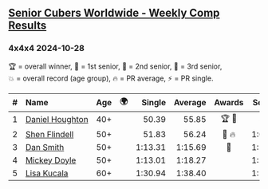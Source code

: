 <style>table {white-space: nowrap;}</style>
<link rel="stylesheet" type="text/css" href="/scw-comp/css/flags.css" />

## [Senior Cubers Worldwide - Weekly Comp Results](/scw-comp/results/)
### 4x4x4 2024-10-28

<span style="white-space: nowrap;">🏆 = overall winner</span>, <span style="white-space: nowrap;">🥇 = 1st senior</span>, <span style="white-space: nowrap;">🥈 = 2nd senior</span>, <span style="white-space: nowrap;">🥉 = 3rd senior</span>, <span style="white-space: nowrap;">💥 = overall record (age group)</span>, <span style="white-space: nowrap;">🔥 = PR average</span>, <span style="white-space: nowrap;">⚡ = PR single</span>.

| # | Name | Age | 🌍 | Single | Average | Awards | Solve 1 | Solve 2 | Solve 3 | Solve 4 | Solve 5 | Video |
| :--: | :-- | :--: | :--: | --: | --: | :--: | --: | --: | --: | --: | --: | :-- |
| 1 | [Daniel Houghton](../../persons/daniel_houghton/444.md) | 40+ | <i class="flag flag-CH" /> | 50.39 | 55.85 | 🏆 🥇 | 57.61 | 50.39 | 56.30 | 53.63 | 1:00.11 | [Desktop](https://www.facebook.com/events/1343692439829519/permalink/1346576146207815) / [Mobile](https://m.facebook.com/events/1343692439829519?view=permalink&id=1346576146207815) |
| 2 | [Shen Flindell](../../persons/shen_flindell/444.md) | 50+ | <i class="flag flag-AU" /> | 51.83 | 56.24 | 🥈 🔥 | 1:07.44 | 56.46 | 51.83 | 59.89 | 52.38 | [Desktop](https://www.facebook.com/745394767/videos/524533400448602) / [Mobile](https://m.facebook.com/745394767/videos/524533400448602) |
| 3 | [Dan Smith](../../persons/dan_smith/444.md) | 50+ | <i class="flag flag-US" /> | 1:13.31 | 1:15.69 | 🥉 | 1:13.31 | 1:13.93 | 1:23.14 | 1:19.12 | 1:14.01 | [Desktop](https://www.facebook.com/events/1343692439829519/permalink/1348343609364402) / [Mobile](https://m.facebook.com/events/1343692439829519?view=permalink&id=1348343609364402) |
| 4 | [Mickey Doyle](../../persons/mickey_doyle/444.md) | 50+ | <i class="flag flag-US" /> | 1:13.01 | 1:18.27 |  | 1:20.38 | 1:13.01 | 1:13.30 | 1:46.65 | 1:21.14 | [Desktop](https://www.facebook.com/events/1343692439829519/permalink/1352472018951561) / [Mobile](https://m.facebook.com/events/1343692439829519?view=permalink&id=1352472018951561) |
| 5 | [Lisa Kucala](../../persons/lisa_kucala/444.md) | 60+ | <i class="flag flag-US" /> | 1:30.94 | 1:38.40 |  | 1:52.70 | 1:31.57 | 1:30.94 | DNS | DNS | [Desktop](https://www.facebook.com/events/1343692439829519/permalink/1352663635599066) / [Mobile](https://m.facebook.com/events/1343692439829519?view=permalink&id=1352663635599066) |

<!-- Global site tag (gtag.js) - Google Analytics -->
<script async src="https://www.googletagmanager.com/gtag/js?id=UA-86348435-3"></script>
<script>window.dataLayer = window.dataLayer || []; function gtag() {dataLayer.push(arguments);} gtag('js', new Date()); gtag('config', 'UA-86348435-3');</script>
